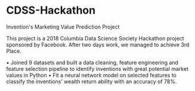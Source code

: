 # CDSS-Hackathon
Invention's Marketing Value Prediction Project

This project is a 2018 Columbia Data Science Society Hackathon project sponsored by Facebook. After two days work, we managed to achieve 3rd Place.

• Joined 9 datasets and built a data cleaning, feature engineering and feature selection pipeline to identify inventions with great potential market values in Python
• Fit a neural network model on selected features to classify the inventions’ wealth return ability with an accuracy of 78%.
